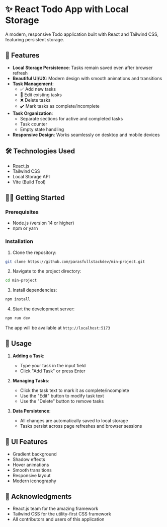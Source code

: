 # ✨ React Todo App with Local Storage

A modern, responsive Todo application built with React and Tailwind CSS, featuring persistent storage.

## 🚀 Features

- **Local Storage Persistence**: Tasks remain saved even after browser refresh
- **Beautiful UI/UX**: Modern design with smooth animations and transitions
- **Task Management**:
  - ✅ Add new tasks
  - 🔄 Edit existing tasks
  - ❌ Delete tasks
  - ✔️ Mark tasks as complete/incomplete
- **Task Organization**:
  - Separate sections for active and completed tasks
  - Task counter
  - Empty state handling
- **Responsive Design**: Works seamlessly on desktop and mobile devices

## 🛠️ Technologies Used

- React.js
- Tailwind CSS
- Local Storage API
- Vite (Build Tool)

## 🏃‍♂️ Getting Started

### Prerequisites

- Node.js (version 14 or higher)
- npm or yarn

### Installation

1. Clone the repository:
```bash
git clone https://github.com/parasfullstackdev/min-project.git
```

2. Navigate to the project directory:
```bash
cd min-project
```

3. Install dependencies:
```bash
npm install
```

4. Start the development server:
```bash
npm run dev
```

The app will be available at `http://localhost:5173`

## 🎯 Usage

1. **Adding a Task**:
   - Type your task in the input field
   - Click "Add Task" or press Enter

2. **Managing Tasks**:
   - Click the task text to mark it as complete/incomplete
   - Use the "Edit" button to modify task text
   - Use the "Delete" button to remove tasks

3. **Data Persistence**:
   - All changes are automatically saved to local storage
   - Tasks persist across page refreshes and browser sessions

## 🎨 UI Features

- Gradient background
- Shadow effects
- Hover animations
- Smooth transitions
- Responsive layout
- Modern iconography


## 🙏 Acknowledgments

- React.js team for the amazing framework
- Tailwind CSS for the utility-first CSS framework
- All contributors and users of this application
